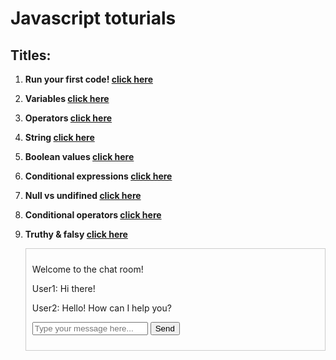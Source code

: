 # Javascript toturials

## Titles:

<ol>
  <li><p><strong>Run your first code! <a href="./lesson01/index.js">click here<a/></strong></p></li>
  <li><p><strong>Variables <a href="./lesson02/index.js">click here<a/></strong></p></li>
  <li><p><strong>Operators <a href="./lesson03/index.js">click here<a/></strong></p></li>
  <li><p><strong>String <a href="./lesson04/index.js">click here<a/></strong></p></li>
  <li><p><strong>Boolean values <a href="./lesson05/index.js">click here<a/></strong></p></li>
  <li><p><strong>Conditional expressions <a href="./lesson06/index.js">click here<a/></strong></p></li>
  <li><p><strong>Null vs undifined <a href="./lesson07/index.js">click here<a/></strong></p></li>
  <li><p><strong>Conditional operators <a href="./lesson08/index.js">click here<a/></strong></p></li>
  <li><p><strong>Truthy & falsy <a href="./lesson09/index.js">click here<a/></strong></p></li>
    <div style="border: 1px solid #ccc; padding: 10px;">
    <p>Welcome to the chat room!</p>
    <p>User1: Hi there!</p>
    <p>User2: Hello! How can I help you?</p>
    <form>
        <input type="text" placeholder="Type your message here...">
        <button type="submit">Send</button>
    </form>
</div>
</ol>
